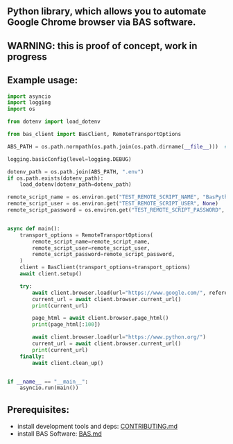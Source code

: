 ## Python library, which allows you to automate Google Chrome browser via BAS software.

## WARNING: this is proof of concept, work in progress

## Example usage:

```python
import asyncio
import logging
import os

from dotenv import load_dotenv

from bas_client import BasClient, RemoteTransportOptions

ABS_PATH = os.path.normpath(os.path.join(os.path.dirname(__file__)))  # root project directory

logging.basicConfig(level=logging.DEBUG)

dotenv_path = os.path.join(ABS_PATH, ".env")
if os.path.exists(dotenv_path):
    load_dotenv(dotenv_path=dotenv_path)

remote_script_name = os.environ.get("TEST_REMOTE_SCRIPT_NAME", "BasPythonApi")
remote_script_user = os.environ.get("TEST_REMOTE_SCRIPT_USER", None)
remote_script_password = os.environ.get("TEST_REMOTE_SCRIPT_PASSWORD", None)


async def main():
    transport_options = RemoteTransportOptions(
        remote_script_name=remote_script_name,
        remote_script_user=remote_script_user,
        remote_script_password=remote_script_password,
    )
    client = BasClient(transport_options=transport_options)
    await client.setup()

    try:
        await client.browser.load(url="https://www.google.com/", referer="https://www.google.com/")
        current_url = await client.browser.current_url()
        print(current_url)

        page_html = await client.browser.page_html()
        print(page_html[:100])

        await client.browser.load(url="https://www.python.org/")
        current_url = await client.browser.current_url()
        print(current_url)
    finally:
        await client.clean_up()


if __name__ == "__main__":
    asyncio.run(main())
```

## Prerequisites:

- install development tools and deps: [CONTRIBUTING.md](./CONTRIBUTING.md)  
- install BAS Software: [BAS.md](./BAS.md) 